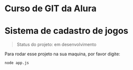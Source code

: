 # Curso de GIT da Alura
# Sistema de cadastro de jogos 

> Status do projeto: em desenvolvimento

Para rodar esse projeto na sua maquina, por favor digite:

```
node app.js
```
